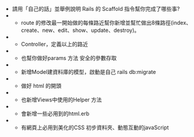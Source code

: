 + 請用「自己的話」並舉例說明 Rails 的 Scaffold 指令幫你完成了哪些事?  
+ * route 的修改最一開始做的每條路近幫你新增並幫忙做出8條路徑(index、create、new、edit、show、update、destroy)。 
+ * Controller，定義以上的路近  
+ * 也幫你做好params 方法 安全的參數存取
+ * 新增Model建資料庫的模型，啟動是自己 rails db:migrate  
+ * 做好 html 的開頭  
+ * 也新增Views中使用的Helper 方法 
+ * 會新增一些必用到的html.erb
+ * 有網頁上必用到美化的CSS 初步資料夾、動態互動的javaScript
